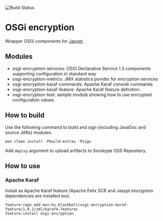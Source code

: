 ![Build Status](https://travis-ci.org/BlackBeltTechnology/osgi-encryption.svg?branch=develop)

# OSGi encryption

Wrapper OSGi components for [Jasypt](http://www.jasypt.org).

## Modules

* osgi-encryption-services: OSGi Declarative Service 1.3 components supporting configuration in standard way
* osgi-encryption-metrics: JMX statistics povider for encryption services
* osgi-encryption-karaf-commands: Apache Karaf console commands
* osgi-encryption-karaf-feature: Apache Karaf feature definition
* osgi-encryption-test: sample module showing how to use encrypted configuration values

## How to build

Use the following command to build and sign (including JavaDoc and source JARs) modules.

~~~~
mvn clean install -Pbuild-extras -Psign
~~~~

Add `deploy` argument to upload artifacts to Sonatype OSS Repository.

## How to use

### Apache Karaf

Install as Apache Karaf feature (Apache Felix SCR and Jasypt encryption dependencies are installed too).

~~~~
feature:repo-add mvn:hu.blackbelt/osgi-encryption-karaf-feature/1.0.2/xml/karaf4-features
feature:install osgi-encryption
~~~~
